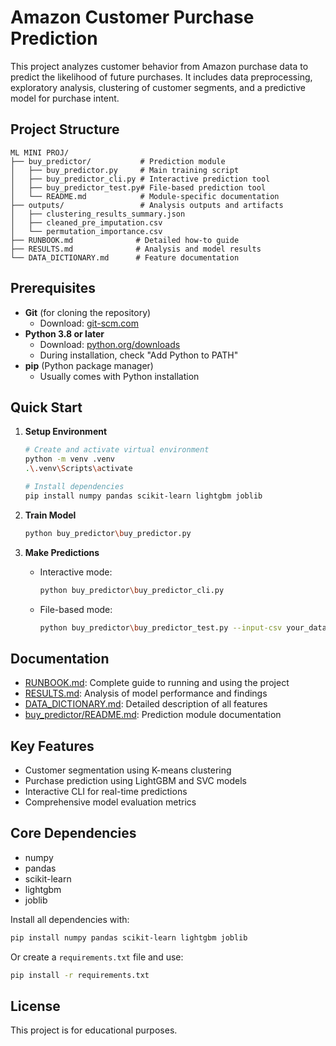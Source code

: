 # Amazon Customer Purchase Prediction

This project analyzes customer behavior from Amazon purchase data to predict the likelihood of future purchases. It includes data preprocessing, exploratory analysis, clustering of customer segments, and a predictive model for purchase intent.

## Project Structure

```
ML MINI PROJ/
├── buy_predictor/           # Prediction module
│   ├── buy_predictor.py     # Main training script
│   ├── buy_predictor_cli.py # Interactive prediction tool
│   ├── buy_predictor_test.py# File-based prediction tool
│   └── README.md            # Module-specific documentation
├── outputs/                 # Analysis outputs and artifacts
│   ├── clustering_results_summary.json
│   ├── cleaned_pre_imputation.csv
│   └── permutation_importance.csv
├── RUNBOOK.md              # Detailed how-to guide
├── RESULTS.md              # Analysis and model results
└── DATA_DICTIONARY.md      # Feature documentation
```

## Prerequisites

- **Git** (for cloning the repository)
  - Download: [git-scm.com](https://git-scm.com/downloads)
- **Python 3.8 or later**
  - Download: [python.org/downloads](https://www.python.org/downloads/)
  - During installation, check "Add Python to PATH"
- **pip** (Python package manager)
  - Usually comes with Python installation

## Quick Start

1. **Setup Environment**
   ```bash
   # Create and activate virtual environment
   python -m venv .venv
   .\.venv\Scripts\activate
   
   # Install dependencies
   pip install numpy pandas scikit-learn lightgbm joblib
   ```

2. **Train Model**
   ```bash
   python buy_predictor\buy_predictor.py
   ```

3. **Make Predictions**
   - Interactive mode:
     ```bash
     python buy_predictor\buy_predictor_cli.py
     ```
   - File-based mode:
     ```bash
     python buy_predictor\buy_predictor_test.py --input-csv your_data.csv
     ```

## Documentation

- [RUNBOOK.md](RUNBOOK.md): Complete guide to running and using the project
- [RESULTS.md](RESULTS.md): Analysis of model performance and findings
- [DATA_DICTIONARY.md](DATA_DICTIONARY.md): Detailed description of all features
- [buy_predictor/README.md](buy_predictor/README.md): Prediction module documentation

## Key Features

- Customer segmentation using K-means clustering
- Purchase prediction using LightGBM and SVC models
- Interactive CLI for real-time predictions
- Comprehensive model evaluation metrics

## Core Dependencies

- numpy
- pandas
- scikit-learn
- lightgbm
- joblib

Install all dependencies with:
```bash
pip install numpy pandas scikit-learn lightgbm joblib
```

Or create a `requirements.txt` file and use:
```bash
pip install -r requirements.txt
```

## License

This project is for educational purposes.
